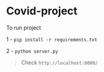 # Covid-project

To run project

1 - `pip install -r requirements.txt`

2 - `python server.py`

> Check `http://localhost:8000/`
